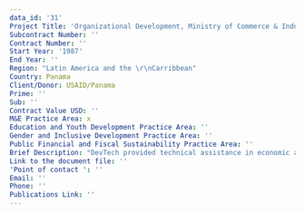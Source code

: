 ```yaml
---
data_id: '31'
Project Title: 'Organizational Development, Ministry of Commerce & Industry'
Subcontract Number: ''
Contract Number: ''
Start Year: '1987'
End Year: ''
Region: "Latin America and the \r\nCarribbean"
Country: Panama
Client/Donor: USAID/Panama
Prime: ''
Sub: ''
Contract Value USD: ''
M&E Practice Area: x
Education and Youth Development Practice Area: ''
Gender and Inclusive Development Practice Area: ''
Public Financial and Fiscal Sustainability Practice Area: ''
Brief Description: "DevTech provided technical assistance in economic analysis and organizational development. The analysis included a wide range \r\nof sectoral activities of the ministry, including capital markets, financial enterprises, the insurance industry, fisheries, \r\nmineral resources, domestic and international trade, patent and brand registration, and the definition of industry standards."
Link to the document file: ''
'Point of contact ': ''
Email: ''
Phone: ''
Publications Link: ''
---
```

